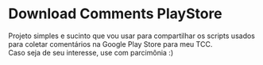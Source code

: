 ﻿# Download Comments PlayStore
Projeto simples e sucinto que vou usar para compartilhar os scripts usados para coletar comentários na Google Play Store para meu TCC.</br>
Caso seja de seu interesse, use com parcimônia :)
